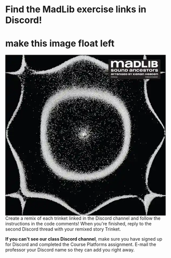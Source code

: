 # Find the MadLib exercise links in Discord!

# make this image float left
<img src = "image.png" style = "float:left" />

Create a remix of each trinket linked in the Discord channel and follow the instructions in the code comments! When you're finished, reply to the second Discord thread with your remixed story Trinket. 

**If you can't see our class Discord channel**, make sure you have signed up for Discord and completed the Course Platforms assignment. E-mail the professor your Discord name so they can add you right away. 
